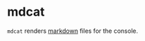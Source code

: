 # mdcat

`mdcat` renders [markdown](https://daringfireball.net/projects/markdown/)
files for the console.

